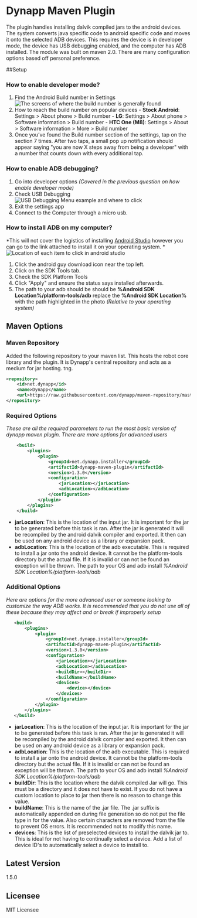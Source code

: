 # Dynapp Maven Plugin

The plugin handles installing dalvik compiled jars to the android devices. The system converts java specific code to android specific code and moves it onto the selected ADB devices. This requires the device is in developer mode, the device has USB debugging enabled, and the computer has ADB installed. The module was built on maven 2.0. There are many configuration options based off personal preference. 

##Setup
### How to enable developer mode?
  1. Find the Android Build number in Settings
![The screens of where the build number is generally found](http://images.techhive.com/images/article/2014/07/buildnumber-100361660-large.idge.png)
  2. How to reach the build number on popular devices
    - **Stock Android**: Settings > About phone > Build number
    - **LG**: Settings > About phone > Software information > Build number 
    - **HTC One (M8)**: Settings > About > Software information > More > Build number
  3. Once you’ve found the Build number section of the settings, tap on the section 7 times. After two taps, a small pop up notification should appear saying "you are now X steps away from being a developer" with a number that counts down with every additional tap.

### How to enable ADB debugging?
 1. Go into developer options *(Covered in the previous question on how enable developer mode)*
 2. Check USB Debugging
![USB Debugging Menu example and where to click](http://www.companionlink.com/support/wiki/images/thumb/0/09/USBdebugSetttingAnd4.jpg/700px-USBdebugSetttingAnd4.jpg)
 3. Exit the settings app
 4. Connect to the Computer through a micro usb.
 
### How to install ADB on my computer?
*This will not cover the logistics of installing [Android Studio](http://developer.android.com/sdk/index.html) however you can go to the link attached to install it on your operating system. *
![Location of each item to click in android studio](http://i.prntscr.com/d13efab7dca54cb9a1a7948653e39f68.png) 
 1. Click the android guy download icon near the top left.
 2. Click on the SDK Tools tab.
 3. Check the SDK Platform Tools
 4. Click "Apply" and ensure the status says installed afterwards.
 5. The path to your adb should be should be **%Android SDK Location%/platform-tools/adb** replace the **%Android SDK Location%** with the path highlighted in the photo *(Relative to your operating system)*

## Maven Options
### Maven Repository
Added the following repository to your maven list. This hosts the robot core library and the plugin. It is Dynapp's central repository and acts as a medium for jar hosting. 
tng. 
```xml
<repository>
    <id>net.dynapp</id>
    <name>Dynapp</name>
    <url>https://raw.githubusercontent.com/dynapp/maven-repository/master/repo/</url>
</repository>
```
### Required Options
*These are all the required parameters to run the most basic version of dynapp maven plugin. There are more options for advanced users*
```xml
	<build>
		<plugins>
			<plugin>
				<groupId>net.dynapp.installer</groupId>
				<artifactId>dynapp-maven-plugin</artifactId>
				<version>1.3.0</version>
				<configuration>
					<jarLocation></jarLocation>
					<adbLocation></adbLocation>
				</configuration>
			</plugin>
		</plugins>
	</build>
```
 - **jarLocation**: This is the location of the input jar. It is important for the jar to be generated before this task is ran. After the jar is generated it will be recompiled by the android dalvik compiler and exported. It then can be used on any android device as a library or expansion pack.
 - **adbLocation**: This is the location of the adb executable. This is required to install a jar onto the android device. It cannot be the platform-tools directory but the actual file. If it is invalid or can not be found an exception will be thrown. The path to your OS and adb install *%Android SDK Location%/platform-tools/adb*
 
### Additional Options
 *Here are options for the more advanced user or someone looking to customize the way ADB works. It is recommended that you do not use all of these because they may affect and or break if improperly setup*
 ```xml
	<build>
		<plugins>
			<plugin>
				<groupId>net.dynapp.installer</groupId>
				<artifactId>dynapp-maven-plugin</artifactId>
				<version>1.3.0</version>
				<configuration>
					<jarLocation></jarLocation>
					<adbLocation></adbLocation>
					<buildDir></buildDir>
					<buildName></buildName>
					<devices>
						<device></device>
					</devices>
				</configuration>
			</plugin>
		</plugins>
	</build>
```
 - **jarLocation**: This is the location of the input jar. It is important for the jar to be generated before this task is ran. After the jar is generated it will be recompiled by the android dalvik compiler and exported. It then can be used on any android device as a library or expansion pack.
 - **adbLocation**: This is the location of the adb executable. This is required to install a jar onto the android device. It cannot be the platform-tools directory but the actual file. If it is invalid or can not be found an exception will be thrown. The path to your OS and adb install *%Android SDK Location%/platform-tools/adb*
 - **buildDir**: This is the location where the dalvik compiled Jar will go. This must be a directory and it does not have to exist. If you do not have a custom location to place to jar then there is no reason to change this value.
 - **buildName**: This is the name of the .jar file. The .jar suffix is automatically appended on during file generation so do not put the file type in for the value. Also certain characters are removed from the file to prevent OS errors. It is recommended not to modify this name.
 - **devices**: This is the list of preselected devices to install the dalvik jar to. This is ideal for not having to continually select a device. Add a list of device ID's to automatically select a device to install to.
 
## Latest Version

1.5.0

## Licensee

MIT Licensee